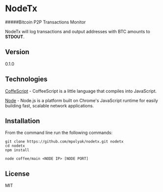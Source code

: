 NodeTx
=========

#####Bitcoin P2P Transactions Monitor

NodeTx will log transactions and output addresses with BTC amounts to **STDOUT**.

Version
-------

0.1.0

Technologies
------------

[CoffeScript] - CoffeeScript is a little language that compiles into JavaScript.

[Node] - Node.js is a platform built on Chrome's JavaScript runtime for easily building fast, scalable network applications.

Installation
------------
From the command line run the following commands:
```
git clone https://github.com/mpolyak/nodetx.git nodetx
cd nodetx
npm install
```
```
node coffee/main <NODE IP> [NODE PORT]
```

License
----

MIT

[CoffeScript]:http://coffeescript.org/
[Node]:http://nodejs.org/
